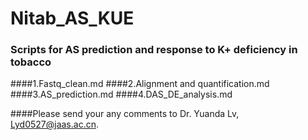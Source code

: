 # Nitab_AS_KUE

### Scripts for AS prediction and response to K+ deficiency in tobacco


####1.Fastq_clean.md
####2.Alignment and quantification.md
####3.AS_prediction.md
####4.DAS_DE_analysis.md



####Please send your any comments to Dr. Yuanda Lv, Lyd0527@jaas.ac.cn.
